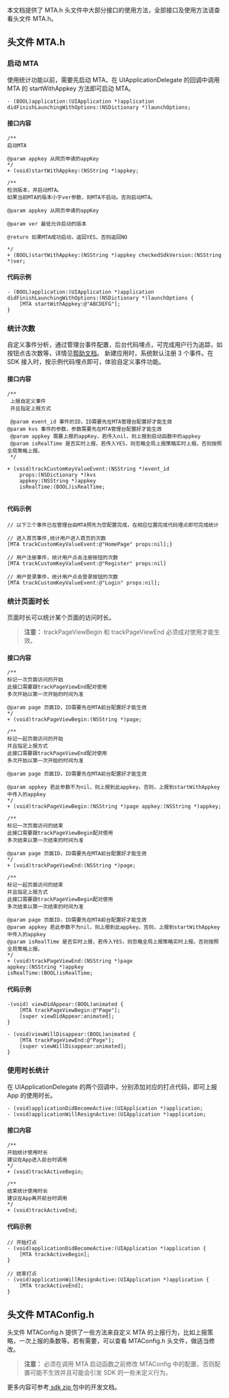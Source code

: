 本文档提供了 MTA.h 头文件中大部分接口的使用方法，全部接口及使用方法请查看头文件 MTA.h。

## 头文件 MTA.h
### 启动 MTA
使用统计功能以前，需要先启动 MTA，在 UIApplicationDelegate 的回调中调用 MTA 的 startWithAppkey 方法即可启动 MTA。

```
- (BOOL)application:(UIApplication *)application
didFinishLaunchingWithOptions:(NSDictionary *)launchOptions;
```
#### 接口内容

```
/**
启动MTA

@param appkey 从网页申请的appKey
*/
+ (void)startWithAppkey:(NSString *)appkey;

/**
检测版本，并启动MTA。
如果当前MTA的版本小于ver参数，则MTA不启动。否则启动MTA。

@param appkey 从网页申请的appKey

@param ver 最低允许启动的版本

@return 如果MTA成功启动，返回YES，否则返回NO

*/
+ (BOOL)startWithAppkey:(NSString *)appkey checkedSdkVersion:(NSString *)ver;
```

#### 代码示例

```
- (BOOL)application:(UIApplication *)application
didFinishLaunchingWithOptions:(NSDictionary *)launchOptions {
    [MTA startWithAppkey:@"ABCDEFG"];
}
```
### 统计次数
自定义事件分析，通过管理台事件配置，后台代码埋点，可完成用户行为追踪，如按钮点击次数等，详情见[帮助文档](https://cloud.tencent.com/document/product/549/13065)。
新建应用时，系统默认注册 3 个事件。在 SDK 接入时，按示例代码埋点即可，体验自定义事件功能。

#### 接口内容
```
/**
 上报自定义事件
 并且指定上报方式

 @param event_id 事件的ID，ID需要先在MTA管理台配置好才能生效
@param kvs 事件的参数，参数需要先在MTA管理台配置好才能生效
 @param appkey 需要上报的appKey，若传入nil，则上报到启动函数中的appkey
 @param isRealTime 是否实时上报，若传入YES，则忽略全局上报策略实时上报。否则按照全局策略上报。
 */

+ (void)trackCustomKeyValueEvent:(NSString *)event_id
    props:(NSDictionary *)kvs
    appkey:(NSString *)appkey
    isRealTime:(BOOL)isRealTime;
    
```
#### 代码示例
```
// 以下三个事件已在管理台由MTA预先为您配置完成，在相应位置完成代码埋点即可完成统计

// 进入首页事件,统计用户进入首页的次数
[MTA trackCustomKeyValueEvent:@"HomePage" props:nil];}

// 用户注册事件，统计用户点击注册按钮的次数
[MTA trackCustomKeyValueEvent:@"Register" props:nil]

// 用户登录事件，统计用户点击登录按钮的次数
[MTA trackCustomKeyValueEvent:@"Login" props:nil];

```


### 统计页面时长
页面时长可以统计某个页面的访问时长。
>**注意：**
>trackPageViewBegin 和 trackPageViewEnd 必须成对使用才能生效。

#### 接口内容

```
/**
标记一次页面访问的开始
此接口需要跟trackPageViewEnd配对使用
多次开始以第一次开始的时间为准

@param page 页面ID，ID需要先在MTA前台配置好才能生效
*/
+ (void)trackPageViewBegin:(NSString *)page;

/**
标记一起页面访问的开始
并且指定上报方式
此接口需要跟trackPageViewEnd配对使用
多次开始以第一次开始的时间为准

@param page 页面ID，ID需要先在MTA前台配置好才能生效

@param appkey 若此参数不为nil，则上报到此appkey。否则，上报到startWithAppkey中传入的appkey
*/
+ (void)trackPageViewBegin:(NSString *)page appkey:(NSString *)appkey;

/**
标记一次页面访问的结束
此接口需要跟trackPageViewBegin配对使用
多次结束以第一次结束的时间为准

@param page 页面ID，ID需要先在MTA前台配置好才能生效
*/
+ (void)trackPageViewEnd:(NSString *)page;

/**
标记一起页面访问的结束
并且指定上报方式
此接口需要跟trackPageViewBegin配对使用
多次结束以第一次结束的时间为准

@param page 页面ID，ID需要先在MTA前台配置好才能生效
@param appkey 若此参数不为nil，则上报到此appkey。否则，上报到startWithAppkey中传入的appkey
@param isRealTime 是否实时上报，若传入YES，则忽略全局上报策略实时上报。否则按照全局策略上报。
*/
+ (void)trackPageViewEnd:(NSString *)page
appkey:(NSString *)appkey
isRealTime:(BOOL)isRealTime;
```

#### 代码示例

```
-(void) viewDidAppear:(BOOL)animated {
    [MTA trackPageViewBegin:@"Page"];
    [super viewDidAppear:animated];
}

- (void)viewWillDisappear:(BOOL)animated {
    [MTA trackPageViewEnd:@"Page"];
    [super viewWillDisappear:animated];
}
```


### 使用时长统计
在 UIApplicationDelegate 的两个回调中，分别添加对应的打点代码，即可上报 App 的使用时长。

```
- (void)applicationDidBecomeActive:(UIApplication *)application;
- (void)applicationWillResignActive:(UIApplication *)application;
```
#### 接口内容

```
/**
开始统计使用时长
建议在App进入前台时调用
*/
+ (void)trackActiveBegin;

/**
结束统计使用时长
建议在App离开前台时调用
*/
+ (void)trackActiveEnd;
```

#### 代码示例

```
// 开始打点
- (void)applicationDidBecomeActive:(UIApplication *)application {
    [MTA trackActiveBegin];
}

// 结束打点
- (void)applicationWillResignActive:(UIApplication *)application {
    [MTA trackActiveEnd];
}
```

## 头文件 MTAConfig.h
头文件 MTAConfig.h 提供了一些方法来自定义 MTA 的上报行为，比如上报策略，一次上报的条数等。若有需要，可以查看 MTAConfig.h 头文件，做适当修改。
>**注意：**
>必须在调用 MTA 启动函数之前修改 MTAConfig 中的配置，否则配置可能不生效并且可能会引发 SDK 的一些未定义行为。

更多内容可参考[ sdk zip ](http://mta.qq.com/mta/resource/download/sdk/mta-ios-stats-sdk-2.1.2.zip)包中的开发文档。
